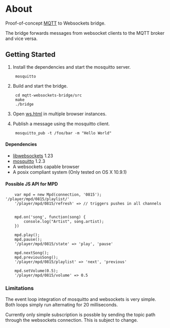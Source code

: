 About
=========================

Proof-of-concept [MQTT](http://mqtt.org/) to Websockets bridge.

The bridge forwards messages from websocket 
clients to the MQTT broker and vice versa.

## Getting Started

1. Install the dependencies and start the mosquitto server.

		mosquitto
		
2. Build and start the bridge.

		cd mqtt-websockets-bridge/src
		make
		./bridge
		
3. Open [ws.html](ws.html) in multiple browser instances.

4. Publish a message using the mosquitto client.
		
		mosquitto_pub -t /foo/bar -m "Hello World"

#### Dependencies

* [libwebsockets](http://libwebsockets.org/trac/libwebsockets) 1.23
* [mosquitto](http://mosquitto.org/) 1.2.3
* A websockets capable browser
* A posix compliant system (Only tested on OS X 10.9.1)

#### Possible JS API for MPD

		var mpd = new Mpd(connection, '0815'); '/player/mpd/0815/playlist/'
		'/player/mpd/0815/refresh' => // triggers pushes in all channels


		mpd.on('song', function(song) {
			console.log("Artist", song.artist);
		})

		mpd.play();
		mpd.pause();
		'/player/mpd/0815/state' => 'play', 'pause'

		mpd.nextSong();
		mpd.previousSong();
		'/player/mpd/0815/playlist' => 'next', 'previous'

		mpd.setVolume(0.5);
		'/player/mpd/0815/volume' => 0.5

### Limitations

The event loop integration of mosquitto and websockets is very simple.
Both loops simply run alternating for 20 milliseconds.

Currently only simple subscription is possble by sending the topic path 
through the websockets connection. This is subject to change.